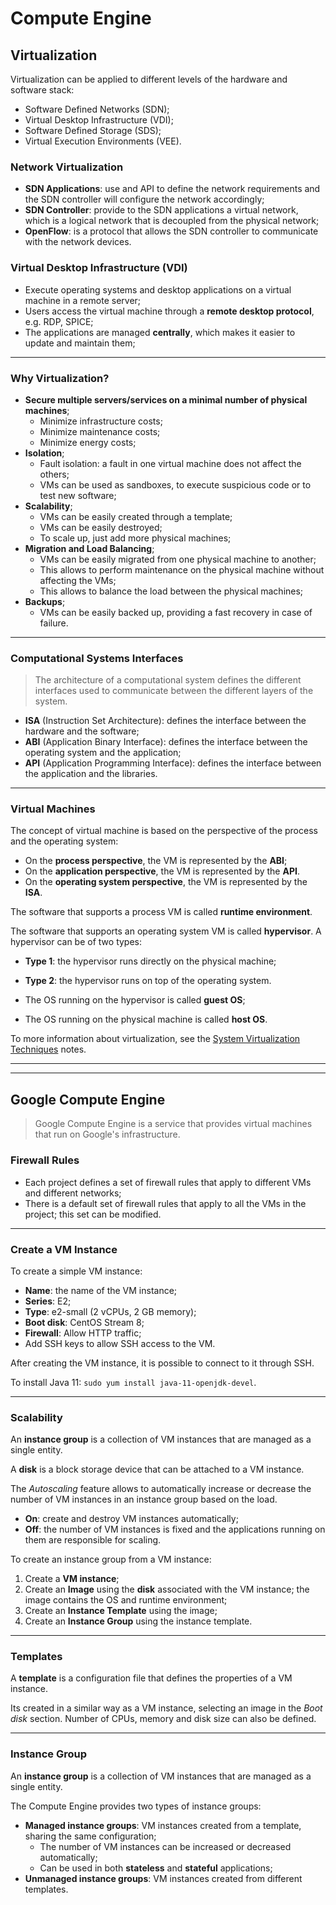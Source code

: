 # Compute Engine

## Virtualization

Virtualization can be applied to different levels of the hardware and software stack:

* Software Defined Networks (SDN);
* Virtual Desktop Infrastructure (VDI);
* Software Defined Storage (SDS);
* Virtual Execution Environments (VEE).

### Network Virtualization

* **SDN Applications**: use and API to define the network requirements and the SDN controller will configure the network accordingly;
* **SDN Controller**: provide to the SDN applications a virtual network, which is a logical network that is decoupled from the physical network;
* **OpenFlow**: is a protocol that allows the SDN controller to communicate with the network devices.

### Virtual Desktop Infrastructure (VDI)

* Execute operating systems and desktop applications on a virtual machine in a remote server;
* Users access the virtual machine through a **remote desktop protocol**, e.g. RDP, SPICE;
* The applications are managed **centrally**, which makes it easier to update and maintain them;

---

### Why Virtualization?

* **Secure multiple servers/services on a minimal number of physical machines**;
  * Minimize infrastructure costs;
  * Minimize maintenance costs;
  * Minimize energy costs;
* **Isolation**;
  * Fault isolation: a fault in one virtual machine does not affect the others;
  * VMs can be used as sandboxes, to execute suspicious code or to test new software;
* **Scalability**;
  * VMs can be easily created through a template;
  * VMs can be easily destroyed;
  * To scale up, just add more physical machines;
* **Migration and Load Balancing**;
  * VMs can be easily migrated from one physical machine to another;
  * This allows to perform maintenance on the physical machine without affecting the VMs;
  * This allows to balance the load between the physical machines;
* **Backups**;
  * VMs can be easily backed up, providing a fast recovery in case of failure.

---

### Computational Systems Interfaces

> The architecture of a computational system defines the different interfaces used to communicate between the different layers of the system.

* **ISA** (Instruction Set Architecture): defines the interface between the hardware and the software;
* **ABI** (Application Binary Interface): defines the interface between the operating system and the application;
* **API** (Application Programming Interface): defines the interface between the application and the libraries.

<!--Add diagram-->

---

### Virtual Machines

The concept of virtual machine is based on the perspective of the process and the operating system:

* On the **process perspective**, the VM is represented by the **ABI**;
* On the **application perspective**, the VM is represented by the **API**.
* On the **operating system perspective**, the VM is represented by the **ISA**.

The software that supports a process VM is called **runtime environment**.

The software that supports an operating system VM is called **hypervisor**. A hypervisor can be of two types:

* **Type 1**: the hypervisor runs directly on the physical machine;
* **Type 2**: the hypervisor runs on top of the operating system.

* The OS running on the hypervisor is called **guest OS**;
* The OS running on the physical machine is called **host OS**.

To more information about virtualization, see the [System Virtualization Techniques](../../5th-semester/tvs/README.md) notes.

---
---

## Google Compute Engine

> Google Compute Engine is a service that provides virtual machines that run on Google's infrastructure.

### Firewall Rules

* Each project defines a set of firewall rules that apply to different VMs and different networks;
* There is a default set of firewall rules that apply to all the VMs in the project; this set can be modified.

---

### Create a VM Instance

To create a simple VM instance:

* **Name**: the name of the VM instance;
* **Series**: E2;
* **Type**: e2-small (2 vCPUs, 2 GB memory);
* **Boot disk**: CentOS Stream 8;
* **Firewall**: Allow HTTP traffic;
* Add SSH keys to allow SSH access to the VM.

After creating the VM instance, it is possible to connect to it through SSH.

To install Java 11: `sudo yum install java-11-openjdk-devel`.

---

### Scalability

An **instance group** is a collection of VM instances that are managed as a single entity.

A **disk** is a block storage device that can be attached to a VM instance.

The *Autoscaling* feature allows to automatically increase or decrease the number of VM instances in an instance group based on the load.

* **On**: create and destroy VM instances automatically;
* **Off**: the number of VM instances is fixed and the applications running on them are responsible for scaling.

To create an instance group from a VM instance:

1. Create a **VM instance**;
2. Create an **Image** using the **disk** associated with the VM instance; the image contains the OS and runtime environment;
3. Create an **Instance Template** using the image;
4. Create an **Instance Group** using the instance template.

---

### Templates

A **template** is a configuration file that defines the properties of a VM instance.

Its created in a similar way as a VM instance, selecting an image in the *Boot disk* section. Number of CPUs, memory and disk size can also be defined.

---

### Instance Group

An **instance group** is a collection of VM instances that are managed as a single entity.

The Compute Engine provides two types of instance groups:

* **Managed instance groups**: VM instances created from a template, sharing the same configuration;
  * The number of VM instances can be increased or decreased automatically;
  * Can be used in both **stateless** and **stateful** applications;
* **Unmanaged instance groups**: VM instances created from different templates.

